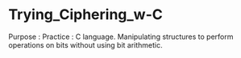 # Trying_Ciphering_w-C
  Purpose : Practice : 
    C language.
    Manipulating structures to perform operations on bits without using bit arithmetic.
